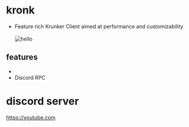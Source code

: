 # kronk
- Feature rich Krunker Client aimed at performance and customizability<br><br>
![hello](https://th.bing.com/th/id/OIP.WPhvEZfdy63613efPhC1bAHaEo)

## features
* 
* Discord RPC

# discord server
https://youtube.com
